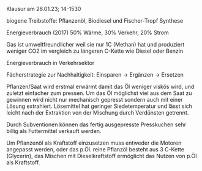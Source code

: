 Klausur am 26.01.23; 14-1530

biogene Treibstoffe: Pflanzenöl, Biodiesel und Fischer-Tropf Synthese

Energieverbrauch (2017) 50% Wärme, 30% Verkehr, 20% Strom

Gas ist umweltfreundlicher weil sie nur 1C (Methan) hat und produziert weniger CO2 im vergleich zu längeren C-Kette wie Diesel oder Benzin

Energieverbrauch in Verkehrsektor

Fächerstrategie zur Nachhaltigkeit: Einsparen -> Ergänzen -> Ersetzen

Pflanzen/Saat wird erstmal erwärmt damit das Öl weniger viskös wird, und zuletzt einfacher zum pressen. 
Um das Öl möglichst viel aus dem Saat zu gewinnen wird nicht nur mechanisch gepresst sondern auch mit einer Lösung extrahiert. Lösemittel hat geringer Siedetemperatur und lässt sich leicht nach der Extraktion von der Mischung durch Verdünsten getrennt.

Durch Subventionen können das fertig ausgepresste Presskuchen sehr billig als Futtermittel verkauft werden.

Um Pflanzenöl als Kraftstoff einzusetzen muss entweder die Motoren angepasst werden, oder das p.Öl.
reine Pflanzöl besteht aus 3 C-Kette (Glycerin), das Mischen mit Dieselkraftstoff ermöglicht das Nutzen von p.Öl als Kraftstoff.
